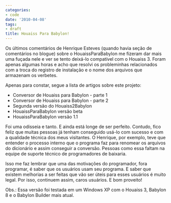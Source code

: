 ```yaml
---
categories:
- code
date: '2010-04-08'
tags:
- draft
title: Houaiss Para Babylon!
---
```


Os últimos comentários de Henrique Esteves (quando havia seção de comentários no blogue) sobre o HouaissParaBabylon me fizeram dar mais uma fuçada nele e ver se tento deixá-lo compatível com o Houaiss 3. Foram apenas algumas horas e acho que resolvi os probleminhas relacionados com a troca do registro de instalação e o nome dos arquivos que armazenam os verbetes.

Apenas para constar, segue a lista de artigos sobre este projeto:

	
  * Conversor de Houaiss para Babylon - parte 1
  * Conversor de Houaiss para Babylon - parte 2
  * Segunda versão do Houaiss2Babylon
  * HouaissParaBabylon versão beta
  * HouaissParaBabylon versão 1.1

Foi uma odisseia e tanto. E ainda está longe de ser perfeito. Contudo, fico feliz que muitas pessoas já tenham conseguido usá-lo com sucesso e com a qualidade técnica dos meus visitantes. O Henrique, por exemplo, teve que entender o processo interno que o programa faz para renomear os arquivos do dicionário e assim conseguir a conversão. Pessoas como essa faltam na equipe de suporte técnico de programadores de baixaria.

Isso me faz lembrar que uma das motivações do programador, fora programar, é saber que os usuários usam seu programa. E saber que existem melhorias a ser feitas que vão ser úteis para esses usuários é muito legal. Por isso, continuem assim, caros usuários. E bom proveito!

Obs.: Essa versão foi testada em um Windows XP com o Houaiss 3, Babylon 8 e o Babylon Builder mais atual.